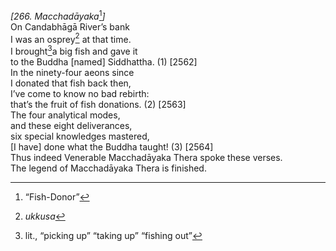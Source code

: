 *\[266. Macchadāyaka*[^1]*\]*  
On Candabhāgā River’s bank  
I was an osprey[^2] at that time.  
I brought[^3]a big fish and gave it  
to the Buddha \[named\] Siddhattha. (1) \[2562\]  
In the ninety-four aeons since  
I donated that fish back then,  
I’ve come to know no bad rebirth:  
that’s the fruit of fish donations. (2) \[2563\]  
The four analytical modes,  
and these eight deliverances,  
six special knowledges mastered,  
\[I have\] done what the Buddha taught! (3) \[2564\]  
Thus indeed Venerable Macchadāyaka Thera spoke these verses.  
The legend of Macchadāyaka Thera is finished.  
[^1]: “Fish-Donor”  
[^2]: *ukkusa*  
[^3]: lit., “picking up” “taking up” “fishing out”
